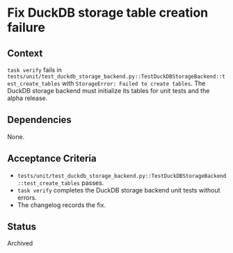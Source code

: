 # Fix DuckDB storage table creation failure

## Context
`task verify` fails in `tests/unit/test_duckdb_storage_backend.py::TestDuckDBStorageBackend::test_create_tables`
with `StorageError: Failed to create tables`. The DuckDB storage backend must initialize
its tables for unit tests and the alpha release.

## Dependencies
None.

## Acceptance Criteria
- `tests/unit/test_duckdb_storage_backend.py::TestDuckDBStorageBackend::test_create_tables` passes.
- `task verify` completes the DuckDB storage backend unit tests without errors.
- The changelog records the fix.

## Status
Archived

